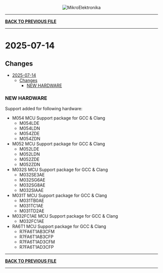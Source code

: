 <p align="center">
  <img src="http://www.mikroe.com/img/designs/beta/logo_small.png?raw=true" alt="MikroElektronika"/>
</p>

---

**[BACK TO PREVIOUS FILE](../changelog.md)**

---

# 2025-07-14

## Changes

- [2025-07-14](#2025-07-14)
  - [Changes](#changes)
    - [NEW HARDWARE](#new-hardware)

### NEW HARDWARE

Support added for following hardware:

+ M054 MCU Support package for GCC & Clang
  + M054LDE
  + M054LDN
  + M054ZDE
  + M054ZDN
+ M052 MCU Support package for GCC & Clang
  + M052LDE
  + M052LDN
  + M052ZDE
  + M052ZDN
+ M032S MCU Support package for GCC & Clang
  + M032SE3AE
  + M032SG6AE
  + M032SG8AE
  + M032SIAAE
+ M031T MCU Support package for GCC & Clang
  + M031TB0AE
  + M031TC1AE
  + M031TD2AE
+ M032FC1AE MCU Support package for GCC & Clang
  + M032FC1AE
+ RA6T1 MCU Support package for GCC & Clang
  + R7FA6T1AB3CFM
  + R7FA6T1AB3CFP
  + R7FA6T1AD3CFM
  + R7FA6T1AD3CFP

---

**[BACK TO PREVIOUS FILE](../changelog.md)**

---

